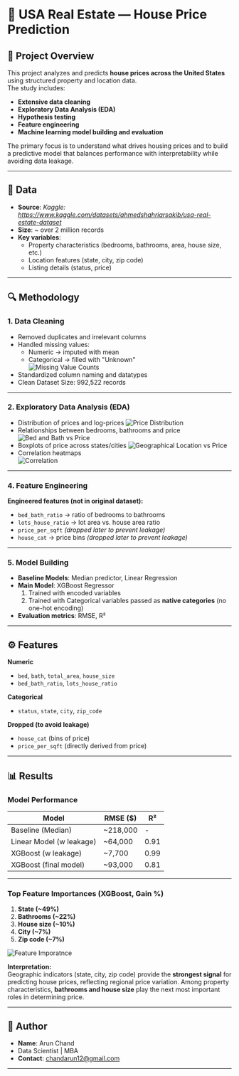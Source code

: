 # 🏡 USA Real Estate — House Price Prediction

## 📌 Project Overview
This project analyzes and predicts **house prices across the United States** using structured property and location data.  
The study includes:
- **Extensive data cleaning**
- **Exploratory Data Analysis (EDA)**
- **Hypothesis testing**
- **Feature engineering**
- **Machine learning model building and evaluation**

The primary focus is to understand what drives housing prices and to build a predictive model that balances performance with interpretability while avoiding data leakage.

---

## 📂 Data
- **Source**: *Kaggle: https://www.kaggle.com/datasets/ahmedshahriarsakib/usa-real-estate-dataset*  
- **Size**: ~ over 2 million records  
- **Key variables**:  
  - Property characteristics (bedrooms, bathrooms, area, house size, etc.)  
  - Location features (state, city, zip code)  
  - Listing details (status, price)  

---

## 🔍 Methodology

### 1. Data Cleaning
- Removed duplicates and irrelevant columns  
- Handled missing values:  
  - Numeric → imputed with mean  
  - Categorical → filled with "Unknown" <br>
  ![Missing Value Counts](visuals/missing_values.png)  
- Standardized column naming and datatypes
- Clean Dataset Size: 992,522 records

---

### 2. Exploratory Data Analysis (EDA)
- Distribution of prices and log-prices
![Price Distribution](visuals/price_dist.png)
- Relationships between bedrooms, bathrooms and price
![Bed and Bath vs Price](visuals/bed_bath.png)
- Boxplots of price across states/cities
![Geographical Location vs Price](visuals/price_state.png)
- Correlation heatmaps<br>
![Correlation](visuals/correlation.png)


---

### 4. Feature Engineering
**Engineered features (not in original dataset):**
- `bed_bath_ratio` → ratio of bedrooms to bathrooms  
- `lots_house_ratio` → lot area vs. house area ratio  
- `price_per_sqft` *(dropped later to prevent leakage)*  
- `house_cat` → price bins *(dropped later to prevent leakage)*  

---

### 5. Model Building
- **Baseline Models**: Median predictor, Linear Regression  
- **Main Model**: XGBoost Regressor  
  1. Trained with encoded variables
  2. Trained with Categorical variables passed as **native categories** (no one-hot encoding)  
- **Evaluation metrics**: RMSE, R²  

---

## ⚙️ Features

**Numeric**
- `bed`, `bath`, `total_area`, `house_size`  
- `bed_bath_ratio`, `lots_house_ratio`  

**Categorical**
- `status`, `state`, `city`, `zip_code`  

**Dropped (to avoid leakage)**
- `house_cat` (bins of price)  
- `price_per_sqft` (directly derived from price)  

---

## 📊 Results

### Model Performance
| Model                    | RMSE ($)   | R²    |
|--------------------------|------------|-------|
| Baseline (Median)        | ~218,000   |   -   |
| Linear Model (w leakage) | ~64,000    | 0.91  |
| XGBoost (w leakage)      | ~7,700     | 0.99  |  
| XGBoost (final model)    | ~93,000    | 0.81  |

---

### Top Feature Importances (XGBoost, Gain %)
1. **State (~49%)**  
2. **Bathrooms (~22%)**  
3. **House size (~10%)**  
4. **City (~7%)**  
5. **Zip code (~7%)**  

![Feature Imporatnce](visuals/feature_imp.png)

**Interpretation:**  
Geographic indicators (state, city, zip code) provide the **strongest signal** for predicting house prices, reflecting regional price variation. Among property characteristics, **bathrooms and house size** play the next most important roles in determining price.

---

## 👤 Author
- **Name**: Arun Chand
- Data Scientist | MBA
- **Contact**: chandarun12@gmail.com
---
